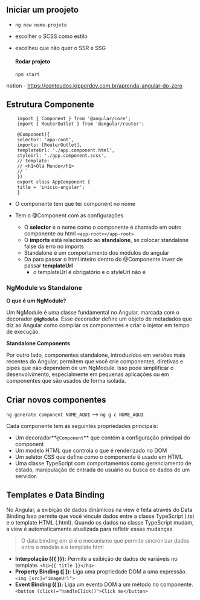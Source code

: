 ## Iniciar um proojeto

- ``ng new nome-projeto``
- escolher o SCSS como estilo
- escolheu que não quer o SSR e SSG

    #### Rodar projeto
    ``npm start``

notion - https://conteudos.kipperdev.com.br/aprenda-angular-do-zero

## Estrutura Componente
```
    import { Component } from '@angular/core';
    import { RouterOutlet } from '@angular/router';

    @Component({
    selector: 'app-root',
    imports: [RouterOutlet],
    templateUrl: './app.component.html',
    styleUrl: './app.component.scss',
    // template: `
    // <h1>Olá Mundo</h1>
    // `
    })
    export class AppComponent {
    title = 'inicio-angular';
    }
```

- O componente tem que ter component no nome

- Tem o @Component com as configurações
    - O **selector** é o nome como o componente é chamado em outro componente ou html
        ``<app-root></app-root>``
    - O **imports** está relacionado ao **standalone**, se colocar standalone false da erro no imports
    - Standalone é um comportamento dos módulos do angular
    - Da para passar o html inteiro dentro do @Componente invez de passar **templateUrl**
        - o templateUrl é obrigatório e o styleUrl não é


### NgModule vs Standalone
**O que é um NgModule?**

Um NgModule é uma classe fundamental no Angular, marcada com o decorador **`@NgModule`**. Esse decorador define um objeto de metadados que diz ao Angular como compilar os componentes e criar o injetor em tempo de execução.

**Standalone Components**

Por outro lado, componentes standalone, introduzidos em versões mais recentes do Angular, permitem que você crie componentes, diretivas e pipes que não dependem de um NgModule. Isso pode simplificar o desenvolvimento, especialmente em pequenas aplicações ou em componentes que são usados de forma isolada.

## Criar novos componentes

``ng generate component NOME_AQUI``  -->  ``ng g c NOME_AQUI`` 

Cada componente tem as seguintes propriedades principais:

- Um decorador**`@Component`** que contém a configuração principal do component
- Um modelo HTML que controla o que é renderizado no DOM
- Um seletor CSS que define como o componente é usado em HTML
- Uma classe TypeScript com comportamentos como gerenciamento de estado, manipulação de entrada do usuário ou busca de dados de um servidor.

## Templates e Data Binding

No Angular, a exibição de dados dinâmicos na view é feita através do Data Binding
Isso permite que você vincule dados entre a classe TypeScript (.ts) e o template HTML (.html). Quando os dados na classe TypeScript mudam, a view é automaticamente atualizada para refletir essas mudanças

> O data binding em si é o mecanismo que permite sincronizar dados entre o modelo e o template html

- **Interpolação ({{ }}):** Permite a exibição de dados de variáveis no template.
    ```<h1>{{ title }}</h1>```
​
- **Property Binding ([ ]):** Liga uma propriedade DOM a uma expressão.
    ```<img [src]="imageUrl">```
​
- **Event Binding (( )):** Liga um evento DOM a um método no componente.
    ```<button (click)="handleClick()">Click me</button>```